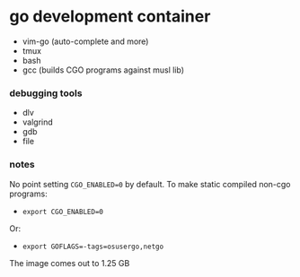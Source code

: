 # go development container

  * vim-go (auto-complete and more)
  * tmux
  * bash
  * gcc (builds CGO programs against musl lib)

### debugging tools

  * dlv
  * valgrind
  * gdb
  * file

### notes

No point setting `CGO_ENABLED=0` by default.
To make static compiled non-cgo programs:

  * `export CGO_ENABLED=0`

Or:

  * `export GOFLAGS=-tags=osusergo,netgo`

The image comes out to 1.25 GB



